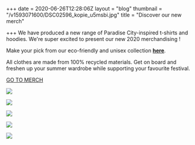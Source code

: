+++
date = 2020-06-26T12:28:06Z
layout = "blog"
thumbnail = "/v1593071600/DSC02596_kopie_u5msbi.jpg"
title = "Discover our new merch"

+++
We have produced a new range of Paradise City-inspired t-shirts and  
hoodies. We're super excited to present our new 2020 merchandising !

Make your pick from our eco-friendly and unisex collection [**here**](https://paradisecitystore.be/).

All clothes are made from 100% recycled materials. Get on board and freshen up your summer wardrobe while supporting your favourite festival.

<a class="btn" href="https://paradisecitystore.be/"> GO TO MERCH </a>

![](https://res.cloudinary.com/dxswtxauo/image/upload/w_1000/f_auto/v1593078014/DSC02731_kopie_rwaivx.jpg)

![](https://res.cloudinary.com/dxswtxauo/image/upload/w_1000/f_auto/v1593077917/DSC02891-Edit-2_kopie_fdnuiu.jpg)

![](https://res.cloudinary.com/dxswtxauo/image/upload/w_1000/f_auto/v1593077993/DSC02755-Edit-Edit_kopie_hpd7pa.jpg)

![](https://res.cloudinary.com/dxswtxauo/image/upload/w_1000/f_auto/v1593077943/DSC02634-Edit-Edit-2_kopie_yqdhca.jpg)

![](https://res.cloudinary.com/dxswtxauo/image/upload/w_1000/f_auto/v1593077921/DSC02870-Edit_kopie_ota3i4.jpg)